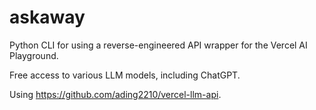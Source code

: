 # askaway

Python CLI for using a reverse-engineered API wrapper for the Vercel AI Playground.

Free access to various LLM models, including ChatGPT.

Using https://github.com/ading2210/vercel-llm-api.
